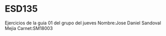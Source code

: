 # ESD135
Ejercicios de la guia 01 del grupo del jueves
Nombre:Jose Daniel Sandoval Mejia
Carnet:SM18003

